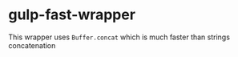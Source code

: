 # gulp-fast-wrapper
This wrapper uses `Buffer.concat` which is much faster than strings concatenation
